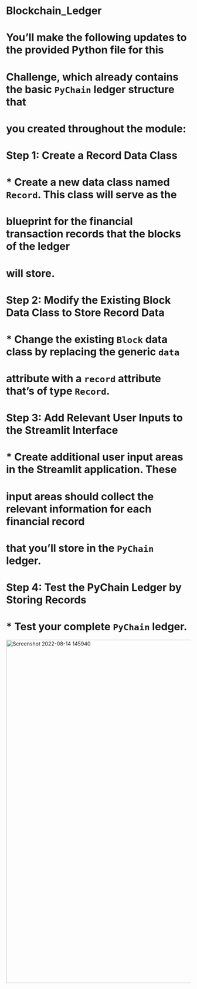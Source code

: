 # Blockchain_Ledger
# You’ll make the following updates to the provided Python file for this
# Challenge, which already contains the basic `PyChain` ledger structure that
# you created throughout the module:

# Step 1: Create a Record Data Class
# * Create a new data class named `Record`. This class will serve as the
# blueprint for the financial transaction records that the blocks of the ledger
# will store.

# Step 2: Modify the Existing Block Data Class to Store Record Data
# * Change the existing `Block` data class by replacing the generic `data`
# attribute with a `record` attribute that’s of type `Record`.

# Step 3: Add Relevant User Inputs to the Streamlit Interface
# * Create additional user input areas in the Streamlit application. These
# input areas should collect the relevant information for each financial record
# that you’ll store in the `PyChain` ledger.

# Step 4: Test the PyChain Ledger by Storing Records
# * Test your complete `PyChain` ledger.
<img width="937" alt="Screenshot 2022-08-14 145940" src="https://user-images.githubusercontent.com/101664921/184556487-c4c62c51-9482-4886-a52b-ab7f902b8b13.png">
